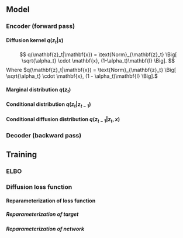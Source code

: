 ## Model
### Encoder (forward pass)
#### Diffusion kernel $q(z_t|x)$
$$
q(\mathbf{z}_t|\mathbf{x}) = \text{Norm}_{\mathbf{z}_t} \Big[ \sqrt{\alpha_t} \cdot \mathbf{x}, (1-\alpha_t)\mathbf{I} \Big].
$$
Where $q(\mathbf{z}_t|\mathbf{x}) = \text{Norm}_{\mathbf{z}_t} \Big[ \sqrt{\alpha_t} \cdot \mathbf{x}, (1 - \alpha_t)\mathbf{I} \Big].$
#### Marginal distribution $q(z_t)$
#### Conditional distribution $q(z_t|z_{t-1})$
#### Conditional diffusion distribution $q(z_{t-1}|z_t,x)$

### Decoder (backward pass)

## Training
### ELBO
### Diffusion loss function
#### Reparameterization of loss function
##### Reparameterization of target
##### Reparameterization of network
